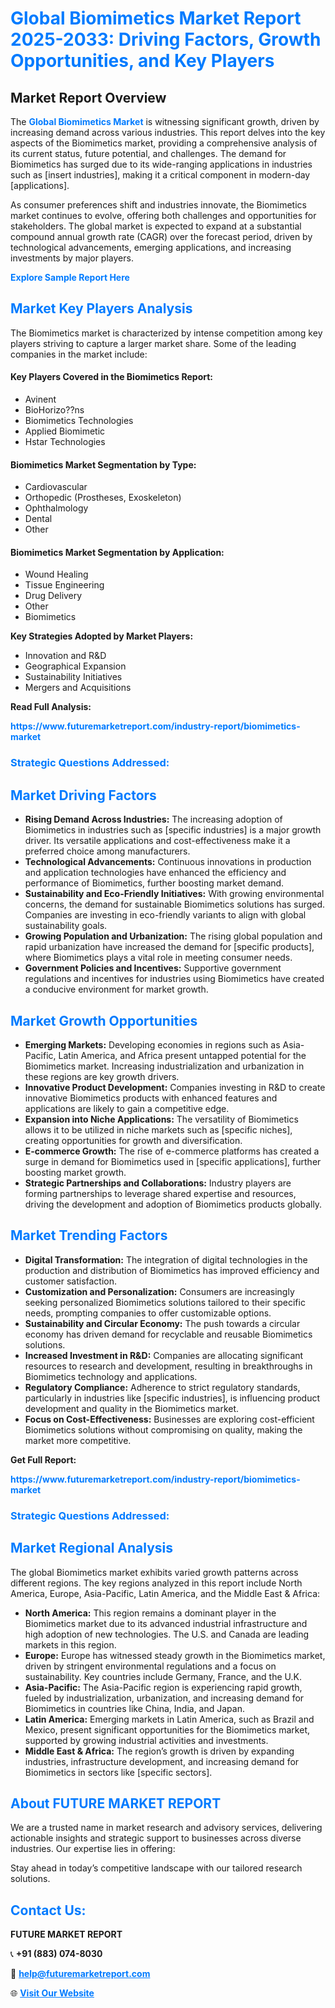 <h1 style="color: #007BFF;">Global Biomimetics Market Report 2025-2033: Driving Factors, Growth Opportunities, and Key Players</h1>

<section id="overview">
<h2>Market Report Overview</h2>
<p>The <a href="https://www.futuremarketreport.com/industry-report/biomimetics-market" style="color: #007BFF; text-decoration: none;"><strong>Global Biomimetics Market</strong></a> is witnessing significant growth, driven by increasing demand across various industries. This report delves into the key aspects of the Biomimetics market, providing a comprehensive analysis of its current status, future potential, and challenges. The demand for Biomimetics has surged due to its wide-ranging applications in industries such as [insert industries], making it a critical component in modern-day [applications].</p>
<p>As consumer preferences shift and industries innovate, the Biomimetics market continues to evolve, offering both challenges and opportunities for stakeholders. The global market is expected to expand at a substantial compound annual growth rate (CAGR) over the forecast period, driven by technological advancements, emerging applications, and increasing investments by major players.</p>
</section>

<section id="overview">
<p><a href="https://www.futuremarketreport.com/request-sample/reportId=112911" style="color: #007BFF; text-decoration: none;"><strong>Explore Sample Report Here</strong></a></p>
</section>

<section id="key-players">
<h2 style="color: #007BFF;">Market Key Players Analysis</h2>
<p>The Biomimetics market is characterized by intense competition among key players striving to capture a larger market share. Some of the leading companies in the market include:</p>
<h4>Key Players Covered in the Biomimetics Report:</h4>
<ul><li>Avinent</li><li>BioHorizo??ns</li><li>Biomimetics Technologies</li><li>Applied Biomimetic</li><li>Hstar Technologies</li></ul>
<h4>Biomimetics Market Segmentation by Type:</h4>
<ul><li>Cardiovascular</li><li>Orthopedic (Prostheses, Exoskeleton)</li><li>Ophthalmology</li><li>Dental</li><li>Other</li></ul>

<h4>Biomimetics Market Segmentation by Application:</h4>
<ul><li>Wound Healing</li><li>Tissue Engineering</li><li>Drug Delivery</li><li>Other</li><li>Biomimetics</li></ul>
<p><strong>Key Strategies Adopted by Market Players:</strong></p>
<ul>
<li>Innovation and R&D</li>
<li>Geographical Expansion</li>
<li>Sustainability Initiatives</li>
<li>Mergers and Acquisitions</li>
</ul>
</section>

<section>
<p><strong>Read Full Analysis: </strong></p><a href="https://www.futuremarketreport.com/industry-report/biomimetics-market" style="color: #007BFF; text-decoration: none;"><strong>https://www.futuremarketreport.com/industry-report/biomimetics-market</strong></a>
<h3 style="color: #007BFF;">Strategic Questions Addressed:</h3>
</section>

<section id="driving-factors">
<h2 style="color: #007BFF;">Market Driving Factors</h2>
<ul>
<li><strong>Rising Demand Across Industries:</strong> The increasing adoption of Biomimetics in industries such as [specific industries] is a major growth driver. Its versatile applications and cost-effectiveness make it a preferred choice among manufacturers.</li>
<li><strong>Technological Advancements:</strong> Continuous innovations in production and application technologies have enhanced the efficiency and performance of Biomimetics, further boosting market demand.</li>
<li><strong>Sustainability and Eco-Friendly Initiatives:</strong> With growing environmental concerns, the demand for sustainable Biomimetics solutions has surged. Companies are investing in eco-friendly variants to align with global sustainability goals.</li>
<li><strong>Growing Population and Urbanization:</strong> The rising global population and rapid urbanization have increased the demand for [specific products], where Biomimetics plays a vital role in meeting consumer needs.</li>
<li><strong>Government Policies and Incentives:</strong> Supportive government regulations and incentives for industries using Biomimetics have created a conducive environment for market growth.</li>
</ul>
</section>

<section id="growth-opportunities">
<h2 style="color: #007BFF;">Market Growth Opportunities</h2>
<ul>
<li><strong>Emerging Markets:</strong> Developing economies in regions such as Asia-Pacific, Latin America, and Africa present untapped potential for the Biomimetics market. Increasing industrialization and urbanization in these regions are key growth drivers.</li>
<li><strong>Innovative Product Development:</strong> Companies investing in R&D to create innovative Biomimetics products with enhanced features and applications are likely to gain a competitive edge.</li>
<li><strong>Expansion into Niche Applications:</strong> The versatility of Biomimetics allows it to be utilized in niche markets such as [specific niches], creating opportunities for growth and diversification.</li>
<li><strong>E-commerce Growth:</strong> The rise of e-commerce platforms has created a surge in demand for Biomimetics used in [specific applications], further boosting market growth.</li>
<li><strong>Strategic Partnerships and Collaborations:</strong> Industry players are forming partnerships to leverage shared expertise and resources, driving the development and adoption of Biomimetics products globally.</li>
</ul>
</section>

<section id="trending-factors">
<h2 style="color: #007BFF;">Market Trending Factors</h2>
<ul>
<li><strong>Digital Transformation:</strong> The integration of digital technologies in the production and distribution of Biomimetics has improved efficiency and customer satisfaction.</li>
<li><strong>Customization and Personalization:</strong> Consumers are increasingly seeking personalized Biomimetics solutions tailored to their specific needs, prompting companies to offer customizable options.</li>
<li><strong>Sustainability and Circular Economy:</strong> The push towards a circular economy has driven demand for recyclable and reusable Biomimetics solutions.</li>
<li><strong>Increased Investment in R&D:</strong> Companies are allocating significant resources to research and development, resulting in breakthroughs in Biomimetics technology and applications.</li>
<li><strong>Regulatory Compliance:</strong> Adherence to strict regulatory standards, particularly in industries like [specific industries], is influencing product development and quality in the Biomimetics market.</li>
<li><strong>Focus on Cost-Effectiveness:</strong> Businesses are exploring cost-efficient Biomimetics solutions without compromising on quality, making the market more competitive.</li>
</ul>
</section>

<section>
<p><strong>Get Full Report: </strong></p><a href="https://www.futuremarketreport.com/industry-report/biomimetics-market" style="color: #007BFF; text-decoration: none;"><strong>https://www.futuremarketreport.com/industry-report/biomimetics-market</strong></a>
<h3 style="color: #007BFF;">Strategic Questions Addressed:</h3>
</section>


<section id="regional-analysis">
<h2 style="color: #007BFF;">Market Regional Analysis</h2>
<p>The global Biomimetics market exhibits varied growth patterns across different regions. The key regions analyzed in this report include North America, Europe, Asia-Pacific, Latin America, and the Middle East & Africa:</p>
<ul>
<li><strong>North America:</strong> This region remains a dominant player in the Biomimetics market due to its advanced industrial infrastructure and high adoption of new technologies. The U.S. and Canada are leading markets in this region.</li>
<li><strong>Europe:</strong> Europe has witnessed steady growth in the Biomimetics market, driven by stringent environmental regulations and a focus on sustainability. Key countries include Germany, France, and the U.K.</li>
<li><strong>Asia-Pacific:</strong> The Asia-Pacific region is experiencing rapid growth, fueled by industrialization, urbanization, and increasing demand for Biomimetics in countries like China, India, and Japan.</li>
<li><strong>Latin America:</strong> Emerging markets in Latin America, such as Brazil and Mexico, present significant opportunities for the Biomimetics market, supported by growing industrial activities and investments.</li>
<li><strong>Middle East & Africa:</strong> The region’s growth is driven by expanding industries, infrastructure development, and increasing demand for Biomimetics in sectors like [specific sectors].</li>
</ul>
</section>

<footer>
<h2 style="color: #007BFF;">About FUTURE MARKET REPORT</h2>
<p>We are a trusted name in market research and advisory services, delivering actionable insights and strategic support to businesses across diverse industries. Our expertise lies in offering:</p>

<p>Stay ahead in today’s competitive landscape with our tailored research solutions.</p>

<h2 style="color: #007BFF;">Contact Us:</h2>
<p><strong>FUTURE MARKET REPORT</strong></p>
<p>📞 <strong>+91 (883) 074-8030</strong></p>
<p>📧 <strong><a href="mailto:help@futuremarketreport.com" style="color: #007BFF;">help@futuremarketreport.com</a></strong></p>
<p>🌐 <strong><a href="https://www.futuremarketreport.com/" style="color: #007BFF;">Visit Our Website</a></strong></p>
</footer>